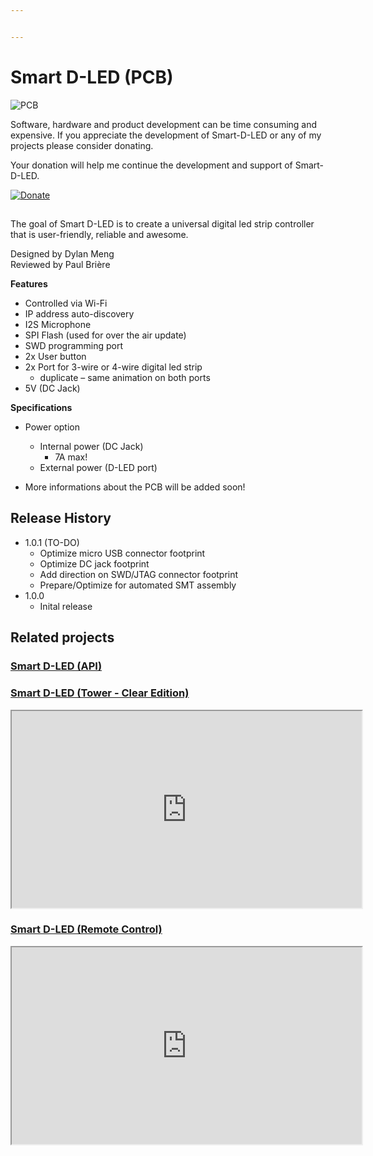 ```yaml
---


---
```


<h1 id="smart-d-led-pcb">Smart D-LED (PCB)</h1>
<p><img src="https://lh3.googleusercontent.com/56aI-8e_spPzJCNZfLMgKNGMolLUiGaGQdMBBa0Bixeeup7TWB--QamCgDbBYty2Al9ejCQA2Avo" alt="PCB"></p>
<p>Software, hardware and product development can be time consuming and expensive. If you appreciate the development of Smart-D-LED or any of my projects please consider donating.</p>
<p>Your donation will help me continue the development and support of Smart-D-LED.</p>
<p><a href="https://www.paypal.me/DMeng"><img src="https://img.shields.io/badge/Donate-PayPal-blue.svg" alt="Donate"></a></p>
<h2 id="section"></h2>
<p>The goal of Smart D-LED is to create a universal digital led strip controller that is user-friendly, reliable and awesome.</p>
<p>Designed by Dylan Meng<br>
Reviewed by Paul Brière</p>
<p><strong>Features</strong></p>
<ul>
<li>Controlled via Wi-Fi</li>
<li>IP address auto-discovery</li>
<li>I2S Microphone</li>
<li>SPI Flash (used for over the air update)</li>
<li>SWD programming port</li>
<li>2x User button</li>
<li>2x Port  for 3-wire or 4-wire digital led strip
<ul>
<li>duplicate – same animation on both ports</li>
</ul>
</li>
<li>5V (DC  Jack)</li>
</ul>
<p><strong>Specifications</strong></p>
<ul>
<li>
<p>Power option</p>
<ul>
<li>Internal power (DC Jack)
<ul>
<li>7A max!</li>
</ul>
</li>
<li>External power (D-LED port)</li>
</ul>
</li>
<li>
<p>More informations about the PCB will be added soon!</p>
</li>
</ul>
<h2 id="release-history">Release History</h2>
<ul>
<li>1.0.1 (TO-DO)
<ul>
<li>Optimize micro USB connector footprint</li>
<li>Optimize DC jack footprint</li>
<li>Add direction on SWD/JTAG connector footprint</li>
<li>Prepare/Optimize for automated SMT assembly</li>
</ul>
</li>
<li>1.0.0
<ul>
<li>Inital release</li>
</ul>
</li>
</ul>
<h2 id="related-projects">Related projects</h2>
<h3 id="smart-d-led-api"><a href="https://github.com/DylanMeng/Smart-D-LED-API"> Smart D-LED (API)</a></h3>
<h3 id="smart-d-led-tower---clear-edition"><a href="https://github.com/DylanMeng/Smart-D-LED-Tower"> Smart D-LED (Tower - Clear Edition)</a></h3>
<iframe width="560" height="315" src="https://www.youtube.com/embed/Sv6iBumc9ZM" allowfullscreen=""></iframe>
<h3 id="smart-d-led-remote-control"><a href="https://dylogic-design.com/"> Smart D-LED (Remote Control)</a></h3>
<iframe width="560" height="315" src="https://www.youtube.com/embed/K5LZp9m322Y" allowfullscreen=""></iframe>
<h2 id="section-1"></h2>

